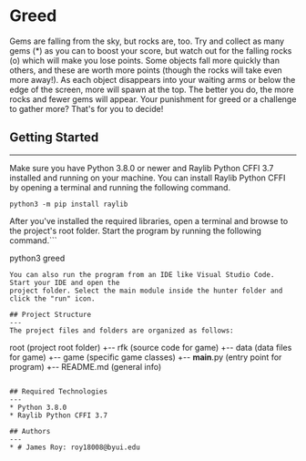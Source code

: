 # Greed
Gems are falling from the sky, but rocks are, too. Try and collect as many gems (*) as you can to boost your score, but watch out for the falling rocks (o) which will make you lose points. Some objects fall more quickly than others, and these are worth more points (though the rocks will take even more away!). As each object disappears into your waiting arms or below the edge of the screen, more will spawn at the top. The better you do, the more rocks and fewer gems will appear. Your punishment for greed or a challenge to gather more? That's for you to decide!

## Getting Started
---
Make sure you have Python 3.8.0 or newer and Raylib Python CFFI 3.7 installed and running on your machine. You can install Raylib Python CFFI by opening a terminal and running the following command.
```
python3 -m pip install raylib
```
After you've installed the required libraries, open a terminal and browse to the project's root folder. Start the program by running the following command.```

python3 greed 
```
You can also run the program from an IDE like Visual Studio Code. Start your IDE and open the 
project folder. Select the main module inside the hunter folder and click the "run" icon.

## Project Structure
---
The project files and folders are organized as follows:
```
root                    (project root folder)
+-- rfk                 (source code for game)
  +-- data              (data files for game)
  +-- game              (specific game classes)
  +-- __main__.py       (entry point for program)
+-- README.md           (general info)
```

## Required Technologies
---
* Python 3.8.0
* Raylib Python CFFI 3.7

## Authors
---
* # James Roy: roy18008@byui.edu
